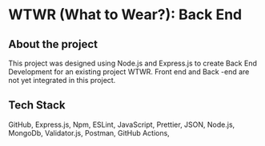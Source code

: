 # WTWR (What to Wear?): Back End

## About the project

This project was designed using Node.js and Express.js to create Back End Development for an existing project WTWR.  Front end and Back -end are not yet integrated in this project. 

## Tech Stack
GitHub, Express.js, Npm, ESLint, JavaScript, Prettier, JSON, Node.js, MongoDb, Validator.js, Postman, GitHub Actions, 